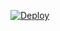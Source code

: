 

[![Deploy](https://www.herokucdn.com/deploy/button.svg)](https://heroku.com/deploy?template=https://github.com/leobrownlee/legendoftelegram.git)

